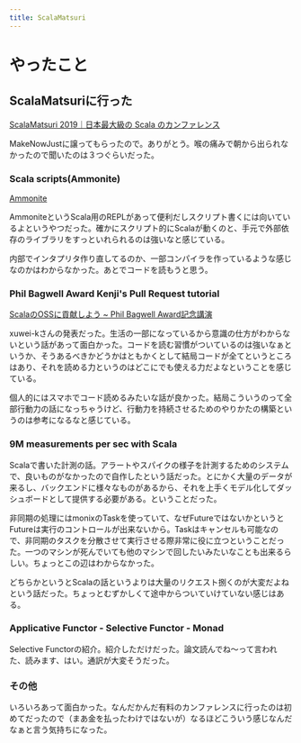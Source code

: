 ```yaml
---
title: ScalaMatsuri
---
```


<script async src="//cdn.embedly.com/widgets/platform.js"></script>

# やったこと

## ScalaMatsuriに行った

<a href="https://2019.scalamatsuri.org/" class="embedly-card">ScalaMatsuri 2019｜日本最大級の Scala のカンファレンス</a>

MakeNowJustに譲ってもらったので。ありがとう。喉の痛みで朝から出られなかったので聞いたのは３つぐらいだった。

### Scala scripts(Ammonite)

<a href="https://ammonite.io/" class="embedly-card">Ammonite</a>

AmmoniteというScala用のREPLがあって便利だしスクリプト書くには向いているよというやつだった。確かにスクリプト的にScalaが動くのと、手元で外部依存のライブラリをすっといれられるのは強いなと感じている。

内部でインタプリタ作り直してるのか、一部コンパイラを作っているような感じなのかはわからなかった。あとでコードを読もうと思う。

### Phil Bagwell Award Kenji's Pull Request tutorial

<a href="https://xuwei-k.github.io/slides/Matsuri-2019/#1" class="embedly-card">ScalaのOSSに貢献しよう ~ Phil Bagwell Award記念講演</a>

xuwei-kさんの発表だった。生活の一部になっているから意識の仕方がわからないという話があって面白かった。コードを読む習慣がついているのは強いなぁというか、そうあるべきかどうかはともかくとして結局コードが全てというところはあり、それを読める力というのはどこにでも使える力だよなということを感じている。

個人的にはスマホでコード読めるみたいな話が良かった。結局こういうのって全部行動力の話になっちゃうけど、行動力を持続させるためのやりかたの構築というのは参考になるなと感じている。

### 9M measurements per sec with Scala

Scalaで書いた計測の話。アラートやスパイクの様子を計測するためのシステムで、良いものがなかったので自作したという話だった。とにかく大量のデータが来るし、バックエンドに様々なものがあるから、それを上手くモデル化してダッシュボードとして提供する必要がある。ということだった。

非同期の処理にはmonixのTaskを使っていて、なぜFutureではないかというとFutureは実行のコントロールが出来ないから。Taskはキャンセルも可能なので、非同期のタスクを分散させて実行させる際非常に役に立つということだった。一つのマシンが死んでいても他のマシンで回したいみたいなことも出来るらしい。ちょっとこの辺はわからなかった。

どちらかというとScalaの話というよりは大量のリクエスト捌くのが大変だよねという話だった。ちょっとむずかしくて途中からついていけていない感じはある。

### Applicative Functor - Selective Functor - Monad

Selective Functorの紹介。紹介しただけだった。論文読んでね〜って言われた、読みます、はい。通訳が大変そうだった。

### その他

いろいろあって面白かった。なんだかんだ有料のカンファレンスに行ったのは初めてだったので（まあ金を払ったわけではないが）なるほどこういう感じなんだなぁと言う気持ちになった。

